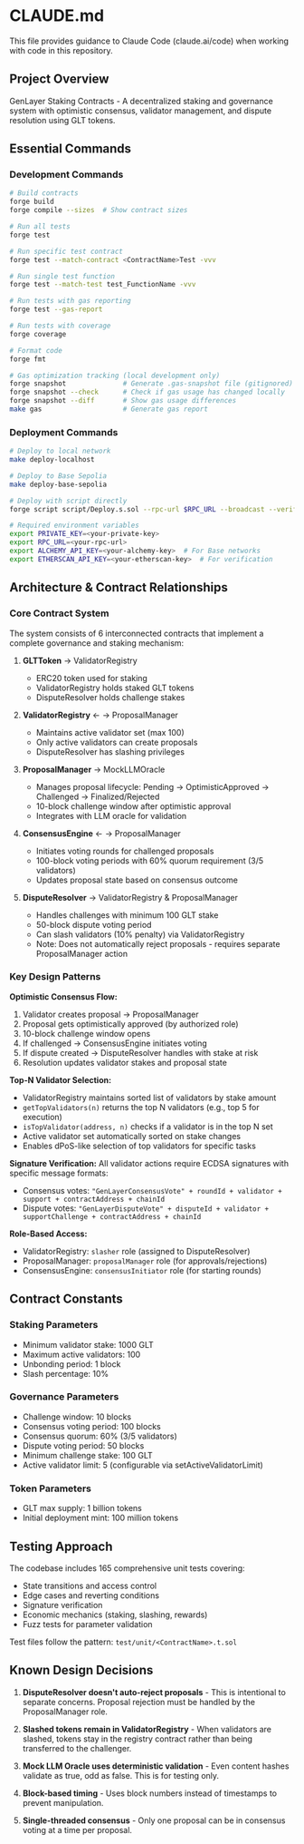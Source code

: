 # CLAUDE.md

This file provides guidance to Claude Code (claude.ai/code) when working with code in this repository.

## Project Overview

GenLayer Staking Contracts - A decentralized staking and governance system with optimistic consensus, validator management, and dispute resolution using GLT tokens.

## Essential Commands

### Development Commands
```bash
# Build contracts
forge build
forge compile --sizes  # Show contract sizes

# Run all tests
forge test

# Run specific test contract
forge test --match-contract <ContractName>Test -vvv

# Run single test function
forge test --match-test test_FunctionName -vvv

# Run tests with gas reporting
forge test --gas-report

# Run tests with coverage
forge coverage

# Format code
forge fmt

# Gas optimization tracking (local development only)
forge snapshot              # Generate .gas-snapshot file (gitignored)
forge snapshot --check      # Check if gas usage has changed locally
forge snapshot --diff       # Show gas usage differences
make gas                    # Generate gas report
```

### Deployment Commands
```bash
# Deploy to local network
make deploy-localhost

# Deploy to Base Sepolia
make deploy-base-sepolia

# Deploy with script directly
forge script script/Deploy.s.sol --rpc-url $RPC_URL --broadcast --verify

# Required environment variables
export PRIVATE_KEY=<your-private-key>
export RPC_URL=<your-rpc-url>
export ALCHEMY_API_KEY=<your-alchemy-key>  # For Base networks
export ETHERSCAN_API_KEY=<your-etherscan-key>  # For verification
```

## Architecture & Contract Relationships

### Core Contract System
The system consists of 6 interconnected contracts that implement a complete governance and staking mechanism:

1. **GLTToken** → ValidatorRegistry
   - ERC20 token used for staking
   - ValidatorRegistry holds staked GLT tokens
   - DisputeResolver holds challenge stakes

2. **ValidatorRegistry** ← → ProposalManager
   - Maintains active validator set (max 100)
   - Only active validators can create proposals
   - DisputeResolver has slashing privileges

3. **ProposalManager** → MockLLMOracle
   - Manages proposal lifecycle: Pending → OptimisticApproved → Challenged → Finalized/Rejected
   - 10-block challenge window after optimistic approval
   - Integrates with LLM oracle for validation

4. **ConsensusEngine** ← → ProposalManager
   - Initiates voting rounds for challenged proposals
   - 100-block voting periods with 60% quorum requirement (3/5 validators)
   - Updates proposal state based on consensus outcome

5. **DisputeResolver** → ValidatorRegistry & ProposalManager
   - Handles challenges with minimum 100 GLT stake
   - 50-block dispute voting period
   - Can slash validators (10% penalty) via ValidatorRegistry
   - Note: Does not automatically reject proposals - requires separate ProposalManager action

### Key Design Patterns

**Optimistic Consensus Flow:**
1. Validator creates proposal → ProposalManager
2. Proposal gets optimistically approved (by authorized role)
3. 10-block challenge window opens
4. If challenged → ConsensusEngine initiates voting
5. If dispute created → DisputeResolver handles with stake at risk
6. Resolution updates validator stakes and proposal state

**Top-N Validator Selection:**
- ValidatorRegistry maintains sorted list of validators by stake amount
- `getTopValidators(n)` returns the top N validators (e.g., top 5 for execution)
- `isTopValidator(address, n)` checks if a validator is in the top N set
- Active validator set automatically sorted on stake changes
- Enables dPoS-like selection of top validators for specific tasks

**Signature Verification:**
All validator actions require ECDSA signatures with specific message formats:
- Consensus votes: `"GenLayerConsensusVote" + roundId + validator + support + contractAddress + chainId`
- Dispute votes: `"GenLayerDisputeVote" + disputeId + validator + supportChallenge + contractAddress + chainId`

**Role-Based Access:**
- ValidatorRegistry: `slasher` role (assigned to DisputeResolver)
- ProposalManager: `proposalManager` role (for approvals/rejections)
- ConsensusEngine: `consensusInitiator` role (for starting rounds)

## Contract Constants

### Staking Parameters
- Minimum validator stake: 1000 GLT
- Maximum active validators: 100
- Unbonding period: 1 block
- Slash percentage: 10%

### Governance Parameters
- Challenge window: 10 blocks
- Consensus voting period: 100 blocks
- Consensus quorum: 60% (3/5 validators)
- Dispute voting period: 50 blocks
- Minimum challenge stake: 100 GLT
- Active validator limit: 5 (configurable via setActiveValidatorLimit)

### Token Parameters
- GLT max supply: 1 billion tokens
- Initial deployment mint: 100 million tokens

## Testing Approach

The codebase includes 165 comprehensive unit tests covering:
- State transitions and access control
- Edge cases and reverting conditions
- Signature verification
- Economic mechanics (staking, slashing, rewards)
- Fuzz tests for parameter validation

Test files follow the pattern: `test/unit/<ContractName>.t.sol`

## Known Design Decisions

1. **DisputeResolver doesn't auto-reject proposals** - This is intentional to separate concerns. Proposal rejection must be handled by the ProposalManager role.

2. **Slashed tokens remain in ValidatorRegistry** - When validators are slashed, tokens stay in the registry contract rather than being transferred to the challenger.

3. **Mock LLM Oracle uses deterministic validation** - Even content hashes validate as true, odd as false. This is for testing only.

4. **Block-based timing** - Uses block numbers instead of timestamps to prevent manipulation.

5. **Single-threaded consensus** - Only one proposal can be in consensus voting at a time per proposal.
